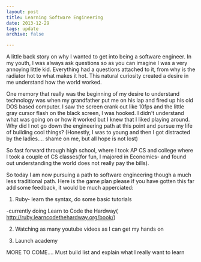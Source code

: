 ```yaml
---
layout: post
title: Learning Software Engineering
date: 2013-12-29
tags: update
archive: false

---
```

A little back story on why I wanted to get into being a software engineer. In my youth, I was always ask questions so as you can imagine I was a very annoying little kid. Everything had a questions attached to it, from why is the radiator hot to what makes it hot. This natural curiosity created a desire in me understand how the world worked.

One memory that really was the beginning of my desire to understand technology was when my grandfather put me on his lap and fired up his old DOS based computer. I saw the screen crank out like 10fps and the little gray cursor flash on the black screen, I was hooked. I didn't understand what was going on or how it worked but I knew that I liked playing around. Why did I not go down the engineering path at this point and pursue my life of building cool things? (Honestly, I was to young and then I got distracted by the ladies…. shame on me, but all hope is not lost)

So fast forward through high school, where I took AP CS and college where I took a couple of CS classes(for fun, I majored in Economics- and found out understanding the world does not really pay the bills).

So today I am now pursuing a path to software engineering though a much less traditional path. Here is the game plan please if you have gotten this far add some feedback, it would be much apperciated:

1) Ruby- learn the syntax, do some basic tutorials

-currently doing Learn to Code the Hardway( http://ruby.learncodethehardway.org/book/)

2) Watching as many youtube videos as I can get my hands on

3) Launch academy

MORE TO COME…. Must build list and explain what I really want to learn